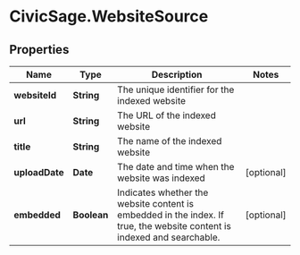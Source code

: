# CivicSage.WebsiteSource

## Properties

Name | Type | Description | Notes
------------ | ------------- | ------------- | -------------
**websiteId** | **String** | The unique identifier for the indexed website | 
**url** | **String** | The URL of the indexed website | 
**title** | **String** | The name of the indexed website | 
**uploadDate** | **Date** | The date and time when the website was indexed | [optional] 
**embedded** | **Boolean** | Indicates whether the website content is embedded in the index. If true, the website content is indexed and searchable. | [optional] 


